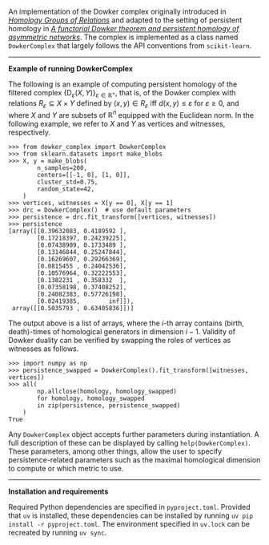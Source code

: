 An implementation of the Dowker complex originally introduced in [<em>Homology Groups of Relations</em>](https://www.jstor.org/stable/1969768) and adapted to the setting of persistent homology in [<em>A functorial Dowker theorem and persistent homology of asymmetric networks</em>](https://link.springer.com/article/10.1007/s41468-018-0020-6).
The complex is implemented as a class named `DowkerComplex` that largely follows the API conventions from `scikit-learn`.

---

__Example of running DowkerComplex__

The following is an example of computing persistent homology of the filtered complex $\left\{\mathrm{D}_{\varepsilon}(X,Y)\right\}_{\varepsilon\in\mathbb{R}^{+}}$, that is, of the Dowker complex with relations $R_{\varepsilon}\subseteq X\times Y$ defined by $(x,y)\in R_{\varepsilon}$ iff $d(x,y)\leq\varepsilon$ for $\varepsilon\geq 0$, and where $X$ and $Y$ are subsets of $\mathbb{R}^{n}$ equipped with the Euclidean norm.
In the following example, we refer to $X$ and $Y$ as vertices and witnesses, respectively.

```
>>> from dowker_complex import DowkerComplex
>>> from sklearn.datasets import make_blobs
>>> X, y = make_blobs(
        n_samples=200,
        centers=[[-1, 0], [1, 0]],
        cluster_std=0.75,
        random_state=42,
    )
>>> vertices, witnesses = X[y == 0], X[y == 1]
>>> drc = DowkerComplex()  # use default parameters
>>> persistence = drc.fit_transform([vertices, witnesses])
>>> persistence
[array([[0.39632083, 0.4189592 ],
        [0.17218397, 0.24239225],
        [0.07438909, 0.1733489 ],
        [0.13146844, 0.25247844],
        [0.16269607, 0.29266369],
        [0.0815455 , 0.24042536],
        [0.10576964, 0.32222553],
        [0.1382231 , 0.358332  ],
        [0.07358198, 0.37408252],
        [0.24082383, 0.57726198],
        [0.02419385,        inf]]),
 array([[0.5035793 , 0.63405836]])]
```

The output above is a list of arrays, where the $i$-th array contains (birth, death)-times of homological generators in dimension $i-1$.
Validity of Dowker duality can be verified by swapping the roles of vertices as witnesses as follows.

```
>>> import numpy as np
>>> persistence_swapped = DowkerComplex().fit_transform([witnesses, vertices])
>>> all(
        np.allclose(homology, homology_swapped)
        for homology, homology_swapped
        in zip(persistence, persistence_swapped)
    )
True
```

Any `DowkerComplex` object accepts further parameters during instantiation.
A full description of these can be displayed by calling `help(DowkerComplex)`.
These parameters, among other things, allow the user to specify persistence-related parameters such as the maximal homological dimension to compute or which metric to use.

---

__Installation and requirements__

Required Python dependencies are specified in `pyproject.toml`.
Provided that `uv` is installed, these dependencies can be installed by running `uv pip install -r pyproject.toml`.
The environment specified in `uv.lock` can be recreated by running `uv sync`.
